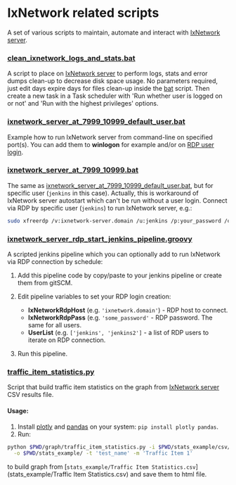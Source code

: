 IxNetwork related scripts
=========================

A set of various scripts to maintain, automate and interact with 
[IxNetwork server](https://support.ixiacom.com/version/ixnetwork-916).


### [clean_ixnetwork_logs_and_stats.bat](clean_ixnetwork_logs_and_stats.bat)

A script to place on [IxNetwork server](https://support.ixiacom.com/version/ixnetwork-916) to perform logs, stats and
error dumps clean-up to decrease disk space usage. No parameters required, just edit days expire days for files 
clean-up inside the [bat](clean_ixnetwork_logs_and_stats.bat) script. Then create a new task in a Task scheduler with
'Run whether user is logged on or not' and 'Run with the highest privileges' options.


### [ixnetwork_server_at_7999_10999_default_user.bat](ixnetwork_server_at_7999_10999_default_user.bat)

Example how to run IxNetwork server from command-line on specified port(s). You can add them to **winlogon** for example
and/or on
[RDP user login](https://learn.microsoft.com/en-us/troubleshoot/windows-server/remote/set-up-logon-script-terminal-server-users).


### [ixnetwork_server_at_7999_10999.bat](ixnetwork_server_at_7999_10999.bat)

The same as [ixnetwork_server_at_7999_10999_default_user.bat](ixnetwork_server_at_7999_10999_default_user.bat), but for
specific user (`jenkins` in this case). Actually, this is workaround of IxNetwork server autostart which can't be run 
without a user login. Connect via RDP by specific user (`jenkins`) to run IxNetwork server, e.g.:
```bash
sudo xfreerdp /v:ixnetwork-server.domain /u:jenkins /p:your_password /cert-ignore &
```


### [**ixnetwork_server_rdp_start_jenkins_pipeline.groovy**](ixnetwork_server_rdp_start_jenkins_pipeline.groovy)

A scripted jenkins pipeline which you can optionally add to run IxNetwork via RDP connection by schedule:

1. Add this pipeline code by copy/paste to your jenkins pipeline or create them from gitSCM.
2. Edit pipeline variables to set your RDP login creation:

   - **IxNetworkRdpHost** (e.g. `'ixnetwork.domain'`) - RDP host to connect.
   - **IxNetworkRdpPass** (e.g. `'some_password'` - RDP password. The same for all users.
   - **UserList** (e.g. `['jenkins', 'jenkins2']` - a list of RDP users to iterate on RDP connection.
3. Run this pipeline.


### [traffic_item_statistics.py](traffic_item_statistics.py)

Script that build traffic item statistics on the graph from 
[IxNetwork server](https://support.ixiacom.com/version/ixnetwork-916) CSV results file.

#### Usage:

1. Install [plotly](https://plotly.com/python/) and [pandas](https://pandas.pydata.org/) on your system:
`pip install plotly pandas`.
2. Run:
```bash
python $PWD/graph/traffic_item_statistics.py -i $PWD/stats_example/csv/Traffic\ Item\ Statistics.csv \
  -o $PWD/stats_example/ -t 'test_name' -m 'Traffic Item 1'
```
to build graph from [`stats_example/Traffic Item Statistics.csv`](stats_example/Traffic Item Statistics.csv) and 
save them to html file.
